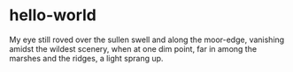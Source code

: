 # hello-world
My eye still roved over the sullen swell and along the moor-edge, vanishing amidst the wildest scenery, when at one dim point, far in among the marshes and the ridges, a light sprang up.
